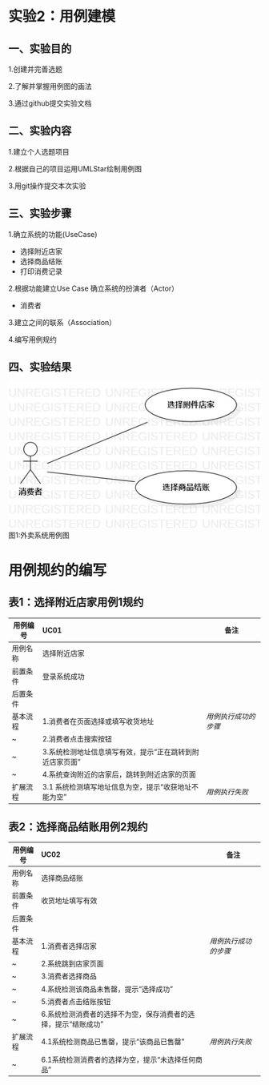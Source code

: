 # 实验2：用例建模

## 一、实验目的

1.创建并完善选题

2.了解并掌握用例图的画法

3.通过github提交实验文档

## 二、实验内容

1.建立个人选题项目

2.根据自己的项目运用UMLStar绘制用例图

3.用git操作提交本次实验

## 三、实验步骤

1.确立系统的功能(UseCase)
 - 选择附近店家
 - 选择商品结账
 - 打印消费记录

 2.根据功能建立Use Case
 确立系统的扮演者（Actor）
 - 消费者
  
 3.建立之间的联系（Association）

 4.编写用例规约
 
## 四、实验结果

![用例图](./UseCaseDiagram.jpg)
 图1:外卖系统用例图

# 用例规约的编写

## 表1：选择附近店家用例1规约  

用例编号  | UC01 | 备注  
-|:-|-  
用例名称  | 选择附近店家  |   
前置条件  |  登录系统成功    |   
后置条件  |      |   
基本流程  | 1.消费者在页面选择或填写收货地址  |*用例执行成功的步骤*    
~| 2.消费者点击搜索按钮  | 
~| 3.系统检测地址信息填写有效，提示“正在跳转到附近店家页面”  |
~| 4.系统查询附近的店家后，跳转到附近店家的页面  |   
扩展流程  | 3.1  系统检测填写地址信息为空，提示“收获地址不能为空” |*用例执行失败*    



## 表2：选择商品结账用例2规约  

用例编号  | UC02 | 备注  
-|:-|-  
用例名称  | 选择商品结账  |   
前置条件  | 收货地址填写有效     |    
后置条件  |      |   
基本流程  | 1.消费者选择店家 |*用例执行成功的步骤*    
~|2.系统跳到店家页面  |   
~|3.消费者选择商品  |   
~|4.系统检测该商品未售罄，提示“选择成功” |
~|5.消费者点击结账按钮 |
~|6.系统检测消费者的选择不为空，保存消费者的选择，提示“结账成功” |
扩展流程  | 4.1系统检测商品已售罄，提示“该商品已售罄”  |*用例执行失败* 
~|6.1系统检测消费者的选择为空，提示“未选择任何商品”  |

